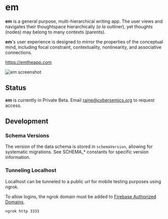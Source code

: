 # em

**em** is a general purpose, multi-hierarchical writing app. The user views and navigates their thoughtspace hierarchically (*a la* outliner), yet thoughts (nodes) may belong to many contexts (parents). 

**em**'s user experience is designed to mirror the properties of the conceptual mind, including focal constraint, contextuality, nonlinearity, and associative connections.

https://emtheapp.com

![em screenshot](https://github.com/cybersemics/em-proto/blob/master/screenshot.gif?raw=true)

## Status

**em** is currently in Private Beta. Email raine@cybersemics.org to request access.

## Development

### Schema Versions

The version of the data schema is stored in `schemaVersion`, allowing for systematic migrations. See SCHEMA_* constants for specific version information.

### Tunneling Localhost

Localhost can be tunneled to a public url for mobile testing purposes using ngrok.

To allow logins, the ngrok domain must be added to [Firebase Authorized Domains](https://console.firebase.google.com/u/0/project/em-proto/authentication/providers).

```sh
ngrok http 3333
```
